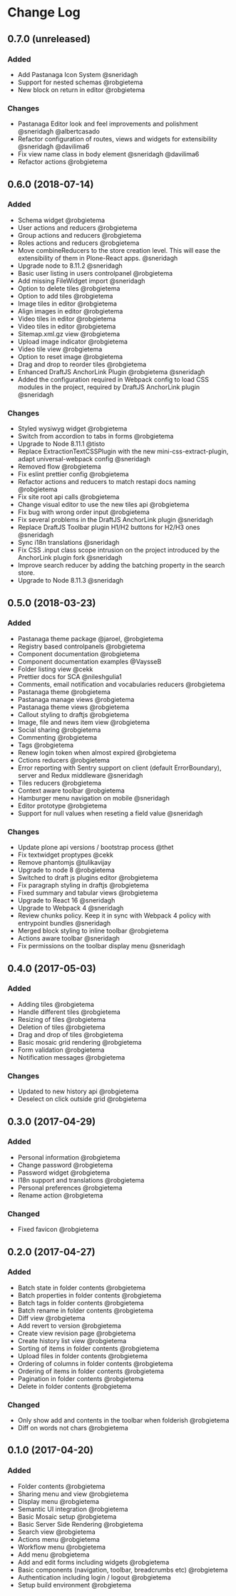# Change Log

## 0.7.0 (unreleased)

### Added

* Add Pastanaga Icon System @sneridagh
* Support for nested schemas @robgietema
* New block on return in editor @robgietema

### Changes

* Pastanaga Editor look and feel improvements and polishment @sneridagh @albertcasado
* Refactor configuration of routes, views and widgets for extensibility @sneridagh @davilima6
* Fix view name class in body element @sneridagh @davilima6
* Refactor actions @robgietema

## 0.6.0 (2018-07-14)

### Added

* Schema widget @robgietema
* User actions and reducers @robgietema
* Group actions and reducers @robgietema
* Roles actions and reducers @robgietema
* Move combineReducers to the store creation level. This will ease the extensibility of them in Plone-React apps. @sneridagh
* Upgrade node to 8.11.2 @sneridagh
* Basic user listing in users controlpanel @robgietema
* Add missing FileWidget import @sneridagh
* Option to delete tiles @robgietema
* Option to add tiles @robgietema
* Image tiles in editor @robgietema
* Align images in editor @robgietema
* Video tiles in editor @robgietema
* Video tiles in editor @robgietema
* Sitemap.xml.gz view @robgietema
* Upload image indicator @robgietema
* Video tile view @robgietema
* Option to reset image @robgietema
* Drag and drop to reorder tiles @robgietema
* Enhanced DraftJS AnchorLink Plugin @robgietema @sneridagh
* Added the configuration required in Webpack config to load CSS modules in the project, required by DraftJS AnchorLink plugin @sneridagh

### Changes

* Styled wysiwyg widget @robgietema
* Switch from accordion to tabs in forms @robgietema
* Upgrade to Node 8.11.1 @tisto
* Replace ExtractionTextCSSPlugin with the new mini-css-extract-plugin, adapt universal-webpack config @sneridagh
* Removed flow @robgietema
* Fix eslint prettier config @robgietema
* Refactor actions and reducers to match restapi docs naming @robgietema
* Fix site root api calls @robgietema
* Change visual editor to use the new tiles api @robgietema
* Fix bug with wrong order input @robgietema
* Fix several problems in the DraftJS AnchorLink plugin @sneridagh
* Replace DraftJS Toolbar plugin H1/H2 buttons for H2/H3 ones @sneridagh
* Sync i18n translations @sneridagh
* Fix CSS .input class scope intrusion on the project introduced by the AnchorLink plugin fork @sneridagh
* Improve search reducer by adding the batching property in the search store.
* Upgrade to Node 8.11.3 @sneridagh

## 0.5.0 (2018-03-23)

### Added

* Pastanaga theme package @jaroel, @robgietema
* Registry based controlpanels @robgietema
* Component documentation @robgietema
* Component documentation examples @VaysseB
* Folder listing view @cekk
* Prettier docs for SCA @nileshgulia1
* Comments, email notification and vocabularies reducers @robgietema
* Pastanaga theme @robgietema
* Pastanaga manage views @robgietema
* Pastanaga theme views @robgietema
* Callout styling to draftjs @robgietema
* Image, file and news item view @robgietema
* Social sharing @robgietema
* Commenting @robgietema
* Tags @robgietema
* Renew login token when almost expired @robgietema
* Cctions reducers @robgietema
* Error reporting with Sentry support on client (default ErrorBoundary), server and Redux middleware @sneridagh
* Tiles reducers @robgietema
* Context aware toolbar @robgietema
* Hamburger menu navigation on mobile @sneridagh
* Editor prototype @robgietema
* Support for null values when reseting a field value @sneridagh

### Changes

* Update plone api versions / bootstrap process @thet
* Fix textwidget proptypes @cekk
* Remove phantomjs @tulikavijay
* Upgrade to node 8 @robgietema
* Switched to draft js plugins editor @robgietema
* Fix paragraph styling in draftjs @robgietema
* Fixed summary and tabular views @robgietema
* Upgrade to React 16 @sneridagh
* Upgrade to Webpack 4 @sneridagh
* Review chunks policy. Keep it in sync with Webpack 4 policy with entrypoint bundles @sneridagh
* Merged block styling to inline toolbar @robgietema
* Actions aware toolbar @sneridagh
* Fix permissions on the toolbar display menu @sneridagh

## 0.4.0 (2017-05-03)

### Added

* Adding tiles @robgietema
* Handle different tiles @robgietema
* Resizing of tiles @robgietema
* Deletion of tiles @robgietema
* Drag and drop of tiles @robgietema
* Basic mosaic grid rendering @robgietema
* Form validation @robgietema
* Notification messages @robgietema

### Changes

* Updated to new history api @robgietema
* Deselect on click outside grid @robgietema

## 0.3.0 (2017-04-29)

### Added

* Personal information @robgietema
* Change password @robgietema
* Password widget @robgietema
* I18n support and translations @robgietema
* Personal preferences @robgietema
* Rename action @robgietema

### Changed

* Fixed favicon @robgietema

## 0.2.0 (2017-04-27)

### Added

* Batch state in folder contents @robgietema
* Batch properties in folder contents @robgietema
* Batch tags in folder contents @robgietema
* Batch rename in folder contents @robgietema
* Diff view @robgietema
* Add revert to version @robgietema
* Create view revision page @robgietema
* Create history list view @robgietema
* Sorting of items in folder contents @robgietema
* Upload files in folder contents @robgietema
* Ordering of columns in folder contents @robgietema
* Ordering of items in folder contents @robgietema
* Pagination in folder contents @robgietema
* Delete in folder contents @robgietema

### Changed

* Only show add and contents in the toolbar when folderish @robgietema
* Diff on words not chars @robgietema

## 0.1.0 (2017-04-20)

### Added

* Folder contents @robgietema
* Sharing menu and view @robgietema
* Display menu @robgietema
* Semantic UI integration @robgietema
* Basic Mosaic setup @robgietema
* Basic Server Side Rendering @robgietema
* Search view @robgietema
* Actions menu @robgietema
* Workflow menu @robgietema
* Add menu @robgietema
* Add and edit forms including widgets @robgietema
* Basic components (navigation, toolbar, breadcrumbs etc) @robgietema
* Authentication including login / logout @robgietema
* Setup build environment @robgietema

